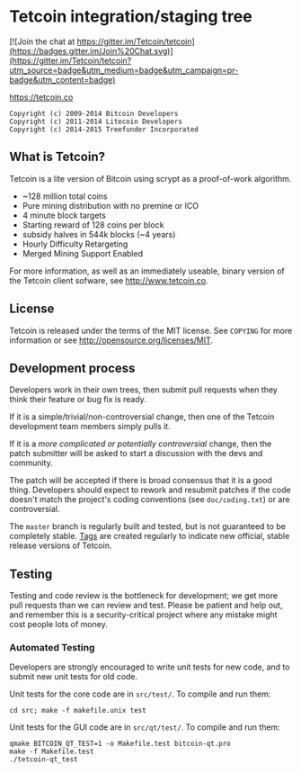 Tetcoin integration/staging tree
================================

[![Join the chat at https://gitter.im/Tetcoin/tetcoin](https://badges.gitter.im/Join%20Chat.svg)](https://gitter.im/Tetcoin/tetcoin?utm_source=badge&utm_medium=badge&utm_campaign=pr-badge&utm_content=badge)

https://tetcoin.co

```
Copyright (c) 2009-2014 Bitcoin Developers
Copyright (c) 2011-2014 Litecoin Developers
Copyright (c) 2014-2015 Treefunder Incorporated
```

What is Tetcoin?
----------------

Tetcoin is a lite version of Bitcoin using scrypt as a proof-of-work algorithm.
 - ~128 million total coins
 - Pure mining distribution with no premine or ICO
 - 4 minute block targets
 - Starting reward of 128 coins per block
 - subsidy halves in 544k blocks (~4 years)
 - Hourly Difficulty Retargeting
 - Merged Mining Support Enabled

For more information, as well as an immediately useable, binary version of
the Tetcoin client sofware, see http://www.tetcoin.co.

License
-------

Tetcoin is released under the terms of the MIT license. See `COPYING` for more
information or see http://opensource.org/licenses/MIT.

Development process
-------------------

Developers work in their own trees, then submit pull requests when they think
their feature or bug fix is ready.

If it is a simple/trivial/non-controversial change, then one of the Tetcoin
development team members simply pulls it.

If it is a *more complicated or potentially controversial* change, then the patch
submitter will be asked to start a discussion with the devs and community.

The patch will be accepted if there is broad consensus that it is a good thing.
Developers should expect to rework and resubmit patches if the code doesn't
match the project's coding conventions (see `doc/coding.txt`) or are
controversial.

The `master` branch is regularly built and tested, but is not guaranteed to be
completely stable. [Tags](https://github.com/tetcoin-project/tetcoin/tags) are created
regularly to indicate new official, stable release versions of Tetcoin.

Testing
-------

Testing and code review is the bottleneck for development; we get more pull
requests than we can review and test. Please be patient and help out, and
remember this is a security-critical project where any mistake might cost people
lots of money.

### Automated Testing

Developers are strongly encouraged to write unit tests for new code, and to
submit new unit tests for old code.

Unit tests for the core code are in `src/test/`. To compile and run them:

    cd src; make -f makefile.unix test

Unit tests for the GUI code are in `src/qt/test/`. To compile and run them:

    qmake BITCOIN_QT_TEST=1 -o Makefile.test bitcoin-qt.pro
    make -f Makefile.test
    ./tetcoin-qt_test

